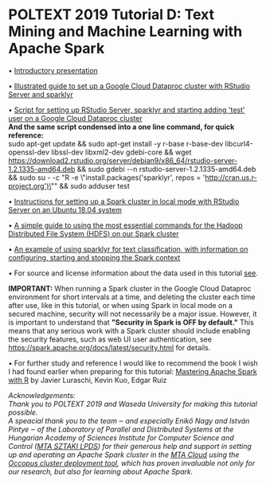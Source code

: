 # POLTEXT 2019 Tutorial D: Text Mining and Machine Learning with Apache Spark 

&#8226; <a href="https://github.com/zkpti/poltext2019-sparktutorial/blob/master/presentation_materials/Text_Mining_and_Machine_Learning_with_Apache_Spark.pdf">Introductory presentation</a>

&#8226; <a href="https://github.com/zkpti/poltext2019-sparktutorial/blob/master/cluster_setup/Setting_up_Google_Cloud_Spark_cluster.pdf">Illustrated guide to set up a Google Cloud Dataproc cluster with RStudio Server and sparklyr</a> 

&#8226; <a href="https://github.com/zkpti/poltext2019-sparktutorial/blob/master/cluster_setup/GC_Spark_cluster_withRStudServ_setup.sh">Script for setting up RStudio Server, sparklyr and starting adding 'test' user on a Google Cloud Dataproc cluster</a>
</br><b>And the same script condensed into a one line command, for quick reference:</b></br>
sudo apt-get update && sudo apt-get install -y r-base r-base-dev libcurl4-openssl-dev libssl-dev libxml2-dev gdebi-core && wget https://download2.rstudio.org/server/debian9/x86_64/rstudio-server-1.2.1335-amd64.deb && sudo gdebi --n rstudio-server-1.2.1335-amd64.deb && sudo su - -c "R -e \\"install.packages('sparklyr', repos = 'http://cran.us.r-project.org')\"" && sudo adduser test

&#8226; <a href="https://github.com/zkpti/poltext2019-sparktutorial/blob/master/cluster_setup/ubuntu1804-spark-rstudio-server">Instructions for setting up a Spark cluster in local mode with RStudio Server on an Ubuntu 18.04 system</a>

&#8226; <a href="https://github.com/zkpti/poltext2019-sparktutorial/blob/master/presentation_materials/Hadoop_HDFS_basic_commands">A simple guide to using the most essential commands for the Hadoop Distributed File System (HDFS) on our Spark cluster</a>

&#8226; <a href="https://github.com/zkpti/poltext2019-sparktutorial/tree/master/R_code">An example of using sparklyr for text classification, with information on configuring, starting and stopping the Spark context</a>

&#8226; For source and license information about the data used in this tutorial <a href="https://github.com/zkpti/poltext2019-sparktutorial/tree/master/data">see</a>.

<b>IMPORTANT:</b> When running a Spark cluster in the Google Cloud Dataproc environment for short intervals at a time, and deleting the cluster each time after use, like in this tutorial, or when using Spark in local mode on a secured machine, security will not necessarily be a major issue. However, it is important to understand that <b>"Security in Spark is OFF by default."</b> This means that any serious work with a Spark cluster should include enabling the security features, such as web UI user authentication, see https://spark.apache.org/docs/latest/security.html for details.

&#8226; For further study and reference I would like to recommend the book I wish I had found earlier when preparing for this tutorial: <a href="https://therinspark.com/">Mastering Apache Spark with R</a> by Javier Luraschi, Kevin Kuo, Edgar Ruiz

<i>Acknowledgements:</br>
Thank you to POLTEXT 2019 and Waseda University for making this tutorial possible.</br>
A speacial thank you to the team ‒ and especially Enikő Nagy and István Pintye ‒ of the Laboratory of Parallel and Distributed Systems at the Hungarian Academy of Sciences Institute for Computer Science and Control (<a href="https://www.sztaki.hu/en/science/departments/lpds">MTA SZTAKI LPDS</a>) for their generous help and support in setting up and operating an Apache Spark cluster in the <a href="https://cloud.mta.hu/">MTA Cloud</a> using the <a href="http://occopus.lpds.sztaki.hu/">Occopus cluster deployment tool</a>, which has proven invaluable not only for our research, but also for learning about Apache Spark.</i>
